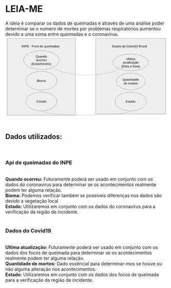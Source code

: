 <h1> LEIA-ME </h1>
A ideia é comparar os dados de queimadas e através de uma análise poder determinar se o numero de mortes por problemas respiratórios aumentou devido a uma soma entre queimadas e o coronavirus.<br>
<img src="imagem.png"/>
<br>
<br>
<h2>Dados utilizados:</h2><br>
<h3>Api de queimadas do INPE</h3> <br>
<b>Quando ocorreu:</b> Futuramente poderá ser usado em conjunto com os dados do coronavirus para determinar se os acontecimentos realmente podem ter alguma relação.<br>
<b>Bioma:</b> Podemos verificar também se possíveis diferenças nos dados são devido a vegetação local<br>
<b>Estado:</b> Utilizaremos em conjunto com os dados do coronavirus para a verificação da região de incidente.<br>
<br>
<h3>Dados do Covid19</h3><br>
<b>Ultima atualização:</b> Futuramente poderá ser usado em conjunto com os dados dos focos de queimada para determinar se os acontecimentos realmente podem ter alguma relação.<br>
<b>Quantidade de mortos:</b> Dado essêncial para determinar-mos se houve ou não alguma alteração nos acontecimentos.<br>
<b>Estado:</b> Utilizaremos em conjunto com os dados dos focos de queimada para a verificação da região de incidente.<br>
